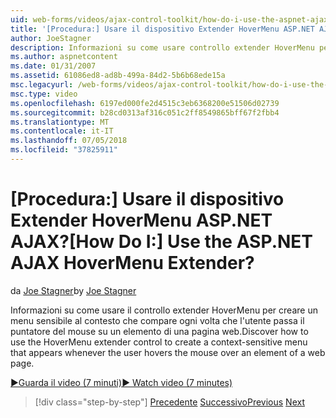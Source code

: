 ```yaml
---
uid: web-forms/videos/ajax-control-toolkit/how-do-i-use-the-aspnet-ajax-hovermenu-extender
title: '[Procedura:] Usare il dispositivo Extender HoverMenu ASP.NET AJAX? | Microsoft Docs'
author: JoeStagner
description: Informazioni su come usare controllo extender HoverMenu per creare un menu sensibile al contesto che compare ogni volta che l'utente passa il puntatore del mouse su un elemento di un abbiamo...
ms.author: aspnetcontent
ms.date: 01/31/2007
ms.assetid: 61086ed8-ad8b-499a-84d2-5b6b68ede15a
msc.legacyurl: /web-forms/videos/ajax-control-toolkit/how-do-i-use-the-aspnet-ajax-hovermenu-extender
msc.type: video
ms.openlocfilehash: 6197ed000fe2d4515c3eb6368200e51506d02739
ms.sourcegitcommit: b28cd0313af316c051c2ff8549865bff67f2fbb4
ms.translationtype: MT
ms.contentlocale: it-IT
ms.lasthandoff: 07/05/2018
ms.locfileid: "37825911"
---
```

<a name="how-do-i-use-the-aspnet-ajax-hovermenu-extender"></a><span data-ttu-id="b491e-104">[Procedura:] Usare il dispositivo Extender HoverMenu ASP.NET AJAX?</span><span class="sxs-lookup"><span data-stu-id="b491e-104">[How Do I:] Use the ASP.NET AJAX HoverMenu Extender?</span></span>
====================
<span data-ttu-id="b491e-105">da [Joe Stagner](https://github.com/JoeStagner)</span><span class="sxs-lookup"><span data-stu-id="b491e-105">by [Joe Stagner](https://github.com/JoeStagner)</span></span>

<span data-ttu-id="b491e-106">Informazioni su come usare il controllo extender HoverMenu per creare un menu sensibile al contesto che compare ogni volta che l'utente passa il puntatore del mouse su un elemento di una pagina web.</span><span class="sxs-lookup"><span data-stu-id="b491e-106">Discover how to use the HoverMenu extender control to create a context-sensitive menu that appears whenever the user hovers the mouse over an element of a web page.</span></span>

[<span data-ttu-id="b491e-107">&#9654;Guarda il video (7 minuti)</span><span class="sxs-lookup"><span data-stu-id="b491e-107">&#9654; Watch video (7 minutes)</span></span>](https://channel9.msdn.com/Blogs/ASP-NET-Site-Videos/how-do-i-use-the-aspnet-ajax-hovermenu-extender)

> [!div class="step-by-step"]
> <span data-ttu-id="b491e-108">[Precedente](how-do-i-use-the-aspnet-ajax-filteredtextbox-extender.md)
> [Successivo](how-do-i-use-the-aspnet-ajax-togglebutton-extender.md)</span><span class="sxs-lookup"><span data-stu-id="b491e-108">[Previous](how-do-i-use-the-aspnet-ajax-filteredtextbox-extender.md)
[Next](how-do-i-use-the-aspnet-ajax-togglebutton-extender.md)</span></span>
